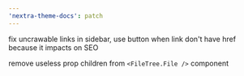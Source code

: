 ```yaml
---
'nextra-theme-docs': patch
---
```


fix uncrawable links in sidebar, use button when link don't have href because it impacts on SEO

remove useless prop children from `<FileTree.File />` component
